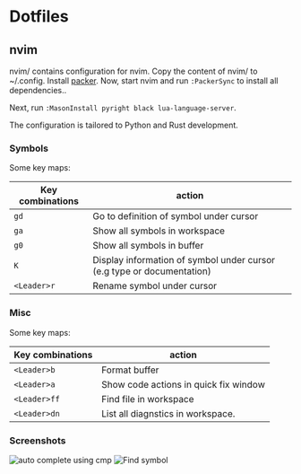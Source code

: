 # Dotfiles

## nvim
nvim/ contains configuration for nvim. Copy the content of nvim/ to ~/.config.
Install [packer](https://github.com/wbthomason/packer.nvim). Now, start nvim
and run `:PackerSync` to install all dependencies..

Next, run `:MasonInstall pyright black lua-language-server`.

The configuration is tailored to Python and Rust development.

### Symbols
Some key maps:

Key combinations | action 
---|---
`gd` | Go to definition of symbol under cursor
`ga` | Show all symbols in workspace
`g0` | Show all symbols in buffer
`K`  | Display information of symbol under cursor (e.g type or documentation) 
`<Leader>r` | Rename symbol under cursor

### Misc
Some key maps:

Key combinations | action 
---|---
`<Leader>b` | Format buffer
`<Leader>a` | Show code actions in quick fix window
`<Leader>ff` | Find file in workspace
`<Leader>dn` | List all diagnstics in workspace.

### Screenshots

![auto complete using cmp](nvim/sreenshots/auto-complete.png)
![Find symbol](nvim/sreenshots/find-symbol-in-workspace.png)
